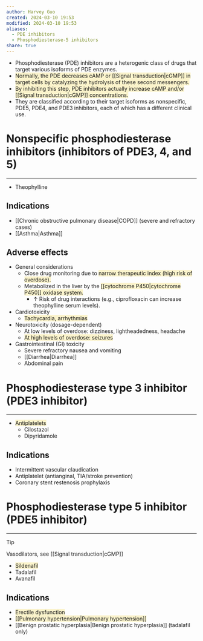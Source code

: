 ```yaml
---
author: Harvey Guo
created: 2024-03-10 19:53
modified: 2024-03-10 19:53
aliases:
  - PDE inhibitors
  - Phosphodiesterase-5 inhibitors
share: true
---
```

- Phosphodiesterase (PDE) inhibitors are a heterogenic class of drugs that target various isoforms of PDE enzymes. 
- <span style="background:rgba(240, 200, 0, 0.2)">Normally, the PDE decreases cAMP or [[Signal transduction|cGMP]] in target cells by catalyzing the hydrolysis of these second messengers. </span>
- <span style="background:rgba(240, 200, 0, 0.2)">By inhibiting this step, PDE inhibitors actually increase cAMP and/or [[Signal transduction|cGMP]] concentrations. </span>
- They are classified according to their target isoforms as nonspecific, PDE5, PDE4, and PDE3 inhibitors, each of which has a different clinical use.
# Nonspecific phosphodiesterase inhibitors (inhibitors of PDE3, 4, and 5)
---
- Theophylline
## Indications
- [[Chronic obstructive pulmonary disease|COPD]] (severe and refractory cases)
- [[Asthma|Asthma]]
## Adverse effects
- General considerations
	- Close drug monitoring due to <span style="background:rgba(240, 200, 0, 0.2)">narrow therapeutic index (high risk of overdose).</span>
	- Metabolized in the liver by the <span style="background:rgba(240, 200, 0, 0.2)">[[cytochrome P450|cytochrome P450]] oxidase system.</span>
		- ↑ Risk of drug interactions (e.g., ciprofloxacin can increase theophylline serum levels).
- Cardiotoxicity
	- <span style="background:rgba(240, 200, 0, 0.2)">Tachycardia, arrhythmias</span>
- Neurotoxicity (dosage-dependent)
	- At low levels of overdose: dizziness, lightheadedness, headache
	- <span style="background:rgba(240, 200, 0, 0.2)">At high levels of overdose: seizures</span>
- Gastrointestinal (GI) toxicity
	- Severe refractory nausea and vomiting
	- [[Diarrhea|Diarrhea]]
	- Abdominal pain
# Phosphodiesterase type 3 inhibitor (PDE3 inhibitor)
---
- <span style="background:rgba(240, 200, 0, 0.2)">Antiplatelets</span>
	- Cilostazol
	- Dipyridamole
## Indications
- Intermittent vascular claudication
- Antiplatelet (antianginal, TIA/stroke prevention)
- Coronary stent restenosis prophylaxis

# Phosphodiesterase type 5 inhibitor (PDE5 inhibitor) 
---
>[!tip] 
>Vasodilators, see [[Signal transduction|cGMP]] 
- <span style="background:rgba(240, 200, 0, 0.2)">Sildenafil</span>
- Tadalafil
- Avanafil
## Indications
- <span style="background:rgba(240, 200, 0, 0.2)">Erectile dysfunction</span>
- <span style="background:rgba(240, 200, 0, 0.2)">[[Pulmonary hypertension|Pulmonary hypertension]]</span>
- [[Benign prostatic hyperplasia|Benign prostatic hyperplasia]] (tadalafil only)